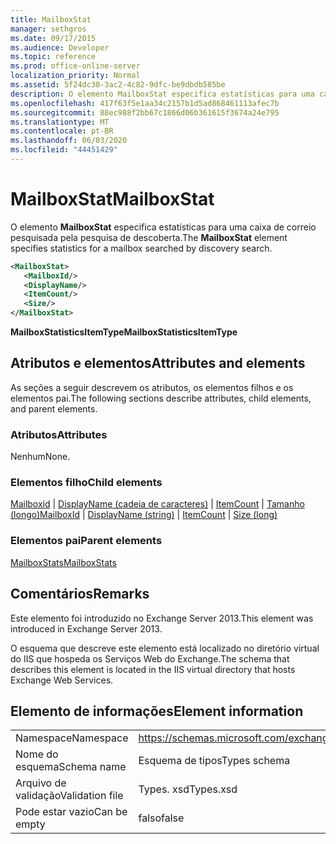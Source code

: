 ```yaml
---
title: MailboxStat
manager: sethgros
ms.date: 09/17/2015
ms.audience: Developer
ms.topic: reference
ms.prod: office-online-server
localization_priority: Normal
ms.assetid: 5f24dc30-3ac2-4c82-9dfc-be9dbdb585be
description: O elemento MailboxStat especifica estatísticas para uma caixa de correio pesquisada pela pesquisa de descoberta.
ms.openlocfilehash: 417f63f5e1aa34c2157b1d5ad868461113afec7b
ms.sourcegitcommit: 88ec988f2bb67c1866d06b361615f3674a24e795
ms.translationtype: MT
ms.contentlocale: pt-BR
ms.lasthandoff: 06/03/2020
ms.locfileid: "44451429"
---
```

# <a name="mailboxstat"></a><span data-ttu-id="9a9bf-103">MailboxStat</span><span class="sxs-lookup"><span data-stu-id="9a9bf-103">MailboxStat</span></span>

<span data-ttu-id="9a9bf-104">O elemento **MailboxStat** especifica estatísticas para uma caixa de correio pesquisada pela pesquisa de descoberta.</span><span class="sxs-lookup"><span data-stu-id="9a9bf-104">The **MailboxStat** element specifies statistics for a mailbox searched by discovery search.</span></span> 
  
```XML
<MailboxStat>
   <MailboxId/>
   <DisplayName/>
   <ItemCount/>
   <Size/>
</MailboxStat>
```

<span data-ttu-id="9a9bf-105">**MailboxStatisticsItemType**</span><span class="sxs-lookup"><span data-stu-id="9a9bf-105">**MailboxStatisticsItemType**</span></span>

## <a name="attributes-and-elements"></a><span data-ttu-id="9a9bf-106">Atributos e elementos</span><span class="sxs-lookup"><span data-stu-id="9a9bf-106">Attributes and elements</span></span>

<span data-ttu-id="9a9bf-107">As seções a seguir descrevem os atributos, os elementos filhos e os elementos pai.</span><span class="sxs-lookup"><span data-stu-id="9a9bf-107">The following sections describe attributes, child elements, and parent elements.</span></span>
  
### <a name="attributes"></a><span data-ttu-id="9a9bf-108">Atributos</span><span class="sxs-lookup"><span data-stu-id="9a9bf-108">Attributes</span></span>

<span data-ttu-id="9a9bf-109">Nenhum</span><span class="sxs-lookup"><span data-stu-id="9a9bf-109">None.</span></span>
  
### <a name="child-elements"></a><span data-ttu-id="9a9bf-110">Elementos filho</span><span class="sxs-lookup"><span data-stu-id="9a9bf-110">Child elements</span></span>

<span data-ttu-id="9a9bf-111">[Mailboxid](mailboxid.md)  |  [DisplayName (cadeia de caracteres)](displayname-string.md)  |  [ItemCount](itemcount.md)  |  [Tamanho (longo)](size-long.md)</span><span class="sxs-lookup"><span data-stu-id="9a9bf-111">[MailboxId](mailboxid.md) | [DisplayName (string)](displayname-string.md) | [ItemCount](itemcount.md) | [Size (long)](size-long.md)</span></span>
  
### <a name="parent-elements"></a><span data-ttu-id="9a9bf-112">Elementos pai</span><span class="sxs-lookup"><span data-stu-id="9a9bf-112">Parent elements</span></span>

[<span data-ttu-id="9a9bf-113">MailboxStats</span><span class="sxs-lookup"><span data-stu-id="9a9bf-113">MailboxStats</span></span>](mailboxstats.md)
  
## <a name="remarks"></a><span data-ttu-id="9a9bf-114">Comentários</span><span class="sxs-lookup"><span data-stu-id="9a9bf-114">Remarks</span></span>

<span data-ttu-id="9a9bf-115">Este elemento foi introduzido no Exchange Server 2013.</span><span class="sxs-lookup"><span data-stu-id="9a9bf-115">This element was introduced in Exchange Server 2013.</span></span>
  
<span data-ttu-id="9a9bf-116">O esquema que descreve este elemento está localizado no diretório virtual do IIS que hospeda os Serviços Web do Exchange.</span><span class="sxs-lookup"><span data-stu-id="9a9bf-116">The schema that describes this element is located in the IIS virtual directory that hosts Exchange Web Services.</span></span>
  
## <a name="element-information"></a><span data-ttu-id="9a9bf-117">Elemento de informações</span><span class="sxs-lookup"><span data-stu-id="9a9bf-117">Element information</span></span>

|||
|:-----|:-----|
|<span data-ttu-id="9a9bf-118">Namespace</span><span class="sxs-lookup"><span data-stu-id="9a9bf-118">Namespace</span></span>  <br/> |https://schemas.microsoft.com/exchange/services/2006/types  <br/> |
|<span data-ttu-id="9a9bf-119">Nome do esquema</span><span class="sxs-lookup"><span data-stu-id="9a9bf-119">Schema name</span></span>  <br/> |<span data-ttu-id="9a9bf-120">Esquema de tipos</span><span class="sxs-lookup"><span data-stu-id="9a9bf-120">Types schema</span></span>  <br/> |
|<span data-ttu-id="9a9bf-121">Arquivo de validação</span><span class="sxs-lookup"><span data-stu-id="9a9bf-121">Validation file</span></span>  <br/> |<span data-ttu-id="9a9bf-122">Types. xsd</span><span class="sxs-lookup"><span data-stu-id="9a9bf-122">Types.xsd</span></span>  <br/> |
|<span data-ttu-id="9a9bf-123">Pode estar vazio</span><span class="sxs-lookup"><span data-stu-id="9a9bf-123">Can be empty</span></span>  <br/> |<span data-ttu-id="9a9bf-124">falso</span><span class="sxs-lookup"><span data-stu-id="9a9bf-124">false</span></span>  <br/> |
   

